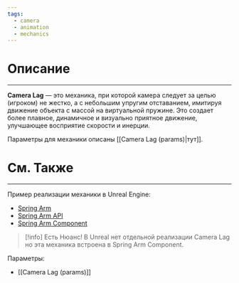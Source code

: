 ```yaml
---
tags:
  - camera
  - animation
  - mechanics
---
```

# Описание
___
**Camera Lag** — это механика, при которой камера следует за целью (игроком) не жестко, а с небольшим упругим отставанием, имитируя движение объекта с массой на виртуальной пружине. Это создает более плавное, динамичное и визуально приятное движение, улучшающее восприятие скорости и инерции.

Параметры для механики описаны [[Camera Lag (params)|тут]].

# См. Также
___
Пример реализации механики в Unreal Engine:
- [Spring Arm](https://dev.epicgames.com/documentation/en-us/unreal-engine/using-spring-arm-components?application_version=4.27)
- [Spring Arm API](https://dev.epicgames.com/documentation/en-us/unreal-engine/API/Runtime/Engine/GameFramework/USpringArmComponent?application_version=4.27)
- [Spring Arm Component](https://github.com/EpicGames/UnrealEngine/blob/release/Engine/Source/Runtime/Engine/Private/GameFramework/SpringArmComponent.cpp)

>[!info] Есть Нюанс!
> В Unreal нет отдельной реализации Camera Lag но эта механика встроена в Spring Arm Component.

Параметры:
- [[Camera Lag (params)]]